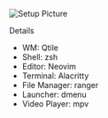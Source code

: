 ![Setup Picture](https://i.imgur.com/x7O1Jwx.png)

Details

- WM: Qtile
- Shell: zsh
- Editor: Neovim
- Terminal: Alacritty
- File Manager: ranger
- Launcher: dmenu
- Video Player: mpv

